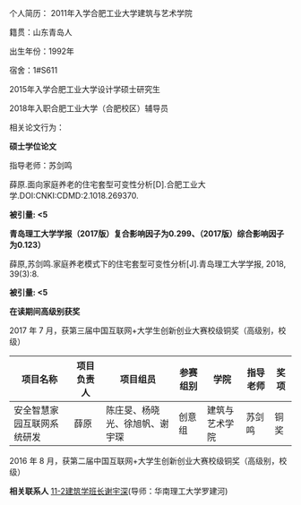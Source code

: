 个人简历：
2011年入学合肥工业大学建筑与艺术学院

籍贯：山东青岛人

出生年份：1992年

宿舍：1#S611

2015年入学合肥工业大学设计学硕士研究生

2018年入职合肥工业大学（合肥校区）辅导员

相关论文行为：

**硕士学位论文**

指导老师：苏剑鸣

薛原.面向家庭养老的住宅套型可变性分析[D].合肥工业大学.DOI:CNKI:CDMD:2.1018.269370.

**被引量:  <5** 

**青岛理工大学学报（2017版）复合影响因子为0.299、（2017版）综合影响因子为0.123）**

薛原,苏剑鸣.家庭养老模式下的住宅套型可变性分析[J].青岛理工大学学报, 2018, 39(3):8.

**被引量:  <5** 

**在读期间高级别获奖**

2017 年 7 月，获第三届中国互联网+大学生创新创业大赛校级铜奖（高级别，校级）
						
| 项目名称 | 项目负责人  | 项目组员 |参赛组别| 学院 |指导老师|奖项|
| --- | --- | --- | ---| ---|---|---|
| 安全智慧家园互联网系统研发 | 薛原 | 陈庄旻、杨晓光、徐旭帆、谢宇琛 | 创意组| 建筑与艺术学院|苏剑鸣|铜奖|
						


2016 年 8 月，获第二届中国互联网+大学生创新创业大赛校级铜奖（高级别，校级）

**相关联系人**
[11-2建筑学班长谢宇深](https://wx.ihwrm.com/baokan/article/info.html?baokan_id=8&doc_id=1487610)(导师：华南理工大学罗建河)

